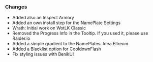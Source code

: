 ### Changes ###

  * Added also an Inspect Armory
  * Added an own install step for the NamePlate Settings
  * Wrath: Initial work on WotLK Classic
  * Removed the Progress Info in the Tooltip. If you used it, please use Raider.io
  * Added a simple gradient to the NamePlates. Idea Eltreum
  * Added a Blacklist option for CooldownFlash
  * Fix styling issues with BenikUI
